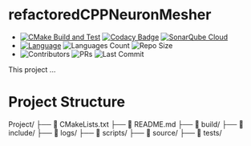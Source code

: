 # refactoredCPPNeuronMesher
- [![CMake Build and Test](https://github.com/jarosado0911/refactoredCPPNeuronMesher/actions/workflows/cmake-single-platform.yml/badge.svg)](https://github.com/jarosado0911/refactoredCPPNeuronMesher/actions/workflows/cmake-single-platform.yml) [![Codacy Badge](https://app.codacy.com/project/badge/Grade/72da00b5a0934821b462e2e0134d4c9b)](https://app.codacy.com?utm_source=gh&utm_medium=referral&utm_content=&utm_campaign=Badge_grade) [![SonarQube Cloud](https://sonarcloud.io/images/project_badges/sonarcloud-light.svg)](https://sonarcloud.io/summary/new_code?id=jarosado0911_refactoredCPPNeuronMesher)
- [![Language](https://img.shields.io/github/languages/top/jarosado0911/refactoredCPPNeuronMesher)](https://github.com/jarosado0911/refactoredCPPNeuronMesher) ![Languages Count](https://img.shields.io/github/languages/count/jarosado0911/refactoredCPPNeuronMesher) ![Repo Size](https://img.shields.io/github/repo-size/jarosado0911/refactoredCPPNeuronMesher)
- ![Contributors](https://img.shields.io/github/contributors/jarosado0911/refactoredCPPNeuronMesher) ![PRs](https://img.shields.io/github/issues-pr/jarosado0911/refactoredCPPNeuronMesher) ![Last Commit](https://img.shields.io/github/last-commit/jarosado0911/refactoredCPPNeuronMesher)



This project ...

# Project Structure

Project/
├── 📄 CMakeLists.txt
├── 📄 README.md
├── 📁 build/
├── 📁 include/
├── 📁 logs/
├── 📁 scripts/
├── 📁 source/
├── 📁 tests/

